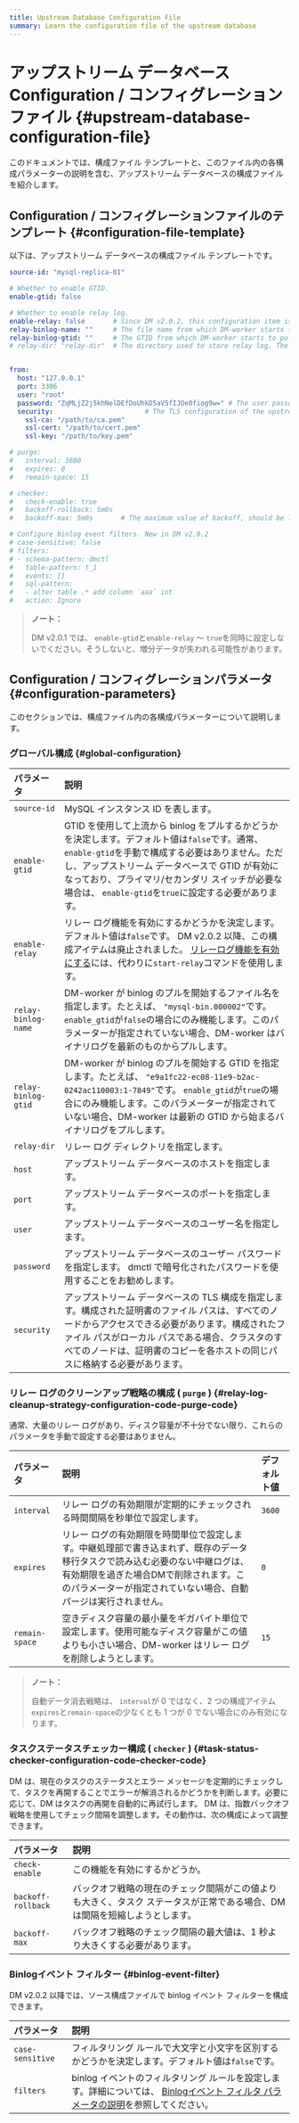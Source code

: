 ```yaml
---
title: Upstream Database Configuration File
summary: Learn the configuration file of the upstream database
---
```


# アップストリーム データベースConfiguration / コンフィグレーションファイル {#upstream-database-configuration-file}

このドキュメントでは、構成ファイル テンプレートと、このファイル内の各構成パラメーターの説明を含む、アップストリーム データベースの構成ファイルを紹介します。

## Configuration / コンフィグレーションファイルのテンプレート {#configuration-file-template}

以下は、アップストリーム データベースの構成ファイル テンプレートです。

```yaml
source-id: "mysql-replica-01"

# Whether to enable GTID.
enable-gtid: false

# Whether to enable relay log.
enable-relay: false       # Since DM v2.0.2, this configuration item is deprecated. To enable the relay log feature, use the `start-relay` command instead.
relay-binlog-name: ""     # The file name from which DM-worker starts to pull the binlog.
relay-binlog-gtid: ""     # The GTID from which DM-worker starts to pull the binlog.
# relay-dir: "relay-dir"  # The directory used to store relay log. The default value is "relay-dir". This configuration item is marked as deprecated since v6.1 and replaced by a parameter of the same name in the dm-worker configuration.


from:
  host: "127.0.0.1"
  port: 3306
  user: "root"
  password: "ZqMLjZ2j5khNelDEfDoUhkD5aV5fIJOe0fiog9w=" # The user password of the upstream database. It is recommended to use the password encrypted with dmctl.
  security:                       # The TLS configuration of the upstream database
    ssl-ca: "/path/to/ca.pem"
    ssl-cert: "/path/to/cert.pem"
    ssl-key: "/path/to/key.pem"

# purge:
#   interval: 3600
#   expires: 0
#   remain-space: 15

# checker:
#   check-enable: true
#   backoff-rollback: 5m0s
#   backoff-max: 5m0s       # The maximum value of backoff, should be larger than 1s

# Configure binlog event filters. New in DM v2.0.2
# case-sensitive: false
# filters:
# - schema-pattern: dmctl
#   table-pattern: t_1
#   events: []
#   sql-pattern:
#   - alter table .* add column `aaa` int
#   action: Ignore
```

> **ノート：**
>
> DM v2.0.1 では、 `enable-gtid`と`enable-relay` ～ `true`を同時に設定しないでください。そうしないと、増分データが失われる可能性があります。

## Configuration / コンフィグレーションパラメータ {#configuration-parameters}

このセクションでは、構成ファイル内の各構成パラメーターについて説明します。

### グローバル構成 {#global-configuration}

| パラメータ               | 説明                                                                                                                                                                                          |
| :------------------ | :------------------------------------------------------------------------------------------------------------------------------------------------------------------------------------------ |
| `source-id`         | MySQL インスタンス ID を表します。                                                                                                                                                                      |
| `enable-gtid`       | GTID を使用して上流から binlog をプルするかどうかを決定します。デフォルト値は`false`です。通常、 `enable-gtid`を手動で構成する必要はありません。ただし、アップストリーム データベースで GTID が有効になっており、プライマリ/セカンダリ スイッチが必要な場合は、 `enable-gtid`を`true`に設定する必要があります。     |
| `enable-relay`      | リレー ログ機能を有効にするかどうかを決定します。デフォルト値は`false`です。 DM v2.0.2 以降、この構成アイテムは廃止されました。 [リレーログ機能を有効にする](/dm/relay-log.md#start-and-stop-the-relay-log-feature)には、代わりに`start-relay`コマンドを使用します。             |
| `relay-binlog-name` | DM-worker が binlog のプルを開始するファイル名を指定します。たとえば、 `"mysql-bin.000002"`です。 `enable_gtid`が`false`の場合にのみ機能します。このパラメーターが指定されていない場合、DM-worker はバイナリログを最新のものからプルします。                                   |
| `relay-binlog-gtid` | DM-worker が binlog のプルを開始する GTID を指定します。たとえば、 `"e9a1fc22-ec08-11e9-b2ac-0242ac110003:1-7849"`です。 `enable_gtid`が`true`の場合にのみ機能します。このパラメーターが指定されていない場合、DM-worker は最新の GTID から始まるバイナリログをプルします。 |
| `relay-dir`         | リレー ログ ディレクトリを指定します。                                                                                                                                                                        |
| `host`              | アップストリーム データベースのホストを指定します。                                                                                                                                                                  |
| `port`              | アップストリーム データベースのポートを指定します。                                                                                                                                                                  |
| `user`              | アップストリーム データベースのユーザー名を指定します。                                                                                                                                                                |
| `password`          | アップストリーム データベースのユーザー パスワードを指定します。 dmctl で暗号化されたパスワードを使用することをお勧めします。                                                                                                                         |
| `security`          | アップストリーム データベースの TLS 構成を指定します。構成された証明書のファイル パスは、すべてのノードからアクセスできる必要があります。構成されたファイル パスがローカル パスである場合、クラスタのすべてのノードは、証明書のコピーを各ホストの同じパスに格納する必要があります。                                              |

### リレー ログのクリーンアップ戦略の構成 ( <code>purge</code> ) {#relay-log-cleanup-strategy-configuration-code-purge-code}

通常、大量のリレー ログがあり、ディスク容量が不十分でない限り、これらのパラメータを手動で設定する必要はありません。

| パラメータ          | 説明                                                                                                                    | デフォルト値 |
| :------------- | :-------------------------------------------------------------------------------------------------------------------- | :----- |
| `interval`     | リレー ログの有効期限が定期的にチェックされる時間間隔を秒単位で設定します。                                                                                | `3600` |
| `expires`      | リレー ログの有効期限を時間単位で設定します。中継処理部で書き込まれず、既存のデータ移行タスクで読み込む必要のない中継ログは、有効期限を過ぎた場合DMで削除されます。このパラメーターが指定されていない場合、自動パージは実行されません。 | `0`    |
| `remain-space` | 空きディスク容量の最小量をギガバイト単位で設定します。使用可能なディスク容量がこの値よりも小さい場合、DM-worker はリレー ログを削除しようとします。                                       | `15`   |

> **ノート：**
>
> 自動データ消去戦略は、 `interval`が 0 ではなく、2 つの構成アイテム`expires`と`remain-space`の少なくとも 1 つが 0 でない場合にのみ有効になります。

### タスクステータスチェッカー構成 ( <code>checker</code> ) {#task-status-checker-configuration-code-checker-code}

DM は、現在のタスクのステータスとエラー メッセージを定期的にチェックして、タスクを再開することでエラーが解消されるかどうかを判断します。必要に応じて、DM はタスクの再開を自動的に再試行します。 DM は、指数バックオフ戦略を使用してチェック間隔を調整します。その動作は、次の構成によって調整できます。

| パラメータ              | 説明                                                              |
| :----------------- | :-------------------------------------------------------------- |
| `check-enable`     | この機能を有効にするかどうか。                                                 |
| `backoff-rollback` | バックオフ戦略の現在のチェック間隔がこの値よりも大きく、タスク ステータスが正常である場合、DM は間隔を短縮しようとします。 |
| `backoff-max`      | バックオフ戦略のチェック間隔の最大値は、1 秒より大きくする必要があります。                          |

### Binlogイベント フィルター {#binlog-event-filter}

DM v2.0.2 以降では、ソース構成ファイルで binlog イベント フィルターを構成できます。

| パラメータ            | 説明                                                                                                                          |
| :--------------- | :-------------------------------------------------------------------------------------------------------------------------- |
| `case-sensitive` | フィルタリング ルールで大文字と小文字を区別するかどうかを決定します。デフォルト値は`false`です。                                                                        |
| `filters`        | binlog イベントのフィルタリング ルールを設定します。詳細については、 [Binlogイベント フィルタ パラメータの説明](/dm/dm-key-features.md#parameter-explanation-2)を参照してください。 |
